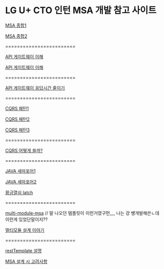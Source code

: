 # LG U+ CTO 인턴 MSA 개발 참고 사이트

[MSA 종합1](https://sarc.io/index.php/aws/24-cloudcomputing/717-msa-micro-service-architecture#!/ccomment-comment=435)

[MSA 종합2](https://medium.com/wematch/%EB%A7%88%EC%9D%B4%ED%81%AC%EB%A1%9C%EC%84%9C%EB%B9%84%EC%8A%A4-%EC%95%84%ED%82%A4%ED%85%8D%EC%B2%98-msa-359b7973ba79)

========================

[API 게이트웨이 이해](https://bcho.tistory.com/1005)

[API 게이트웨이 이해](https://n1tjrgns.tistory.com/284?category=971910)

========================

[API 게이트웨이 응답시간 줄이기](https://www.popit.kr/msa%EC%97%90%EC%84%9C-%EB%8F%99%EC%8B%9C%EC%97%90-%EC%97%AC%EB%9F%AC-api-%ED%98%B8%EC%B6%9C%EB%A1%9C-%EC%9D%91%EB%8B%B5-%EC%8B%9C%EA%B0%84-%EC%A4%84%EC%9D%B4%EA%B8%B0/)

========================

[CQRS 패턴1](https://taes-k.github.io/2020/11/22/msa-5/)

[CQRS 패턴2](https://duriepark.tistory.com/entry/%EC%86%8C%ED%94%84%ED%8A%B8%EC%9B%A8%EC%96%B4CQRSCommand-Query-Responsibility-Segregation)

[CQRS 패턴3](https://brunch.co.kr/@springboot/423)

========================

[CQRS 어떻게 쓸까?](https://kellis.tistory.com/53)

========================

[JAVA 세마포어1](https://hoon2kc.tistory.com/entry/자바-세마포어-JAVA-Semaphore)

[JAVA 세마포어2](https://skasha.tistory.com/39)

[황금열쇠 latch](https://codechacha.com/ko/java-countdownlatch/)

========================

[multi-module-msa](https://github.com/always0ne/springboot-multimodule-msa) // 말 나오던 템플릿이 이런거였구먼,,,, 나는 걍 썡개발해쓴ㄴ데 이런게 있었단말이지??

[멀티모듈 설계 이야기](https://techblog.woowahan.com/2637/)

========================

[restTemplate 설명](https://blog.advenoh.pe.kr/spring/%EC%8A%A4%ED%94%84%EB%A7%81-RestTemplate/)





[MSA 설계 시 고려사항](https://s-core.co.kr/insight/view/%EC%84%9C%EB%B9%84%EC%8A%A4-%EA%B2%BD%EB%9F%89%ED%99%94%EB%A5%BC-%EC%9C%84%ED%95%9C-msa-%EC%84%A4%EA%B3%84-%EC%8B%9C-%EA%B3%A0%EB%A0%A4%EC%82%AC%ED%95%AD/)
